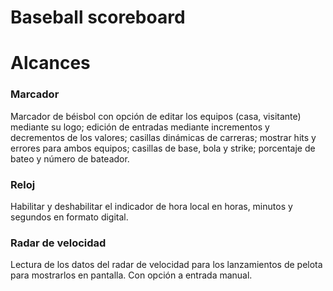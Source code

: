 # Baseball scoreboard

# Alcances
### Marcador
Marcador de béisbol con opción de editar los equipos (casa, visitante) mediante su logo; edición de entradas mediante incrementos y decrementos de los valores; casillas dinámicas de carreras; mostrar hits y errores para ambos equipos; casillas de base, bola y strike; porcentaje de bateo y número de bateador.

### Reloj
Habilitar y deshabilitar el indicador de hora local en horas, minutos y segundos en formato digital.

### Radar de velocidad
Lectura de los datos del radar de velocidad para los lanzamientos de pelota para mostrarlos en pantalla. Con opción a entrada manual.
